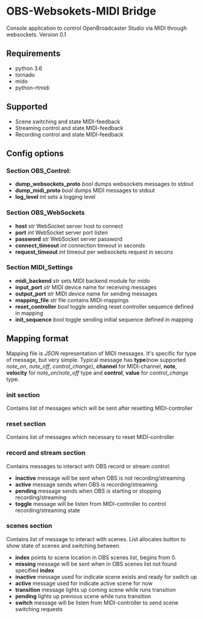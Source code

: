 # OBS-Websokets-MIDI Bridge

Console application to control OpenBroadcaster Studio via MIDI through websockets.
Version 0.1

## Requirements
* python 3.6
* tornado
* mido
* python-rtmidi

## Supported
* Scene switching and state MIDI-feedback
* Streaming control and state MIDI-feedback
* Recording control and state MIDI-feedback

## Config options
### Section **OBS_Control**:
* **dump_websockets_proto** *bool* dumps websockets messages to stdout
* **dump_midi_proto** *bool* dumps MIDI messages to stdout
* **log_level** *int* sets a logging level
### Section **OBS_WebSockets**
* **host** *str* WebSocket server host to connect
* **port** *int* WebSocket server port listen
* **password** *str* WebSocket server password
* **connect_timeout** *int* connection timeout in seconds
* **request_timeout** *int* timeout per websockets request in secons
### Section **MIDI_Settings**
* **midi_backend** *str* sets MIDI backend module for *mido*
* **input_port** *str* MIDI device name for receiving messages
* **output_port** *str* MIDI device name for sending messages
* **mapping_file** *str* file contains MIDI-mappings
* **reset_controller** *bool* toggle sending reset controller sequence defined in mapping
* **init_sequence** *bool* toggle sending initial sequence defined in mapping

## Mapping format
Mapping file is *JSON* representation of MIDI messages. It's specific for type of message, but very simple. 
Typical message has **type**(now supported *note_on*, *note_off*, *control_change*), **channel** for MIDI-channel, **note**, **velocity** for *note_on*/*note_off* type and **control**, **value** for *control_change* type.
### **init** section
Contains list of messages which will be sent after resetting MIDI-controller
### **reset** section
Contains list of messages which necessary to reset MIDI-controller
### **record** and **stream** section
Contains messages to interact with OBS record or stream control:
* **inactive** message will be sent when OBS is not recording/streaming
* **active** message sends when OBS is recording/streaming
* **pending** message sends when OBS is starting or stopping recording/streaming
* **toggle** message will be listen from MIDI-controller to control recording/streaming state
### **scenes** section
Contains list of message to interact with scenes. List allocates button to show state of scenes and switching between.
* **index** points to scene location in OBS scenes list, begins from 0.
* **missing** message will be sent when in OBS scenes list not found specified **index**
* **inactive** message used for indicate scene exists and ready for switch up
* **active** message used for indicate active scene for now
* **transition** message lights up coming scene while runs transition
* **pending** lights up previous scene while runs transition
* **switch**  message will be listen from MIDI-controller to send scene switching requests